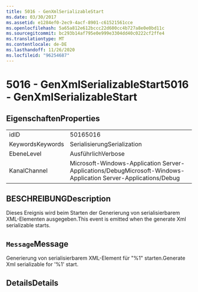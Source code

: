 ```yaml
---
title: 5016 - GenXmlSerializableStart
ms.date: 03/30/2017
ms.assetid: e1284ef0-2ec9-4acf-8901-c61521561cce
ms.openlocfilehash: 5a65a812e612bccc22d600cc4b727a8e0e0bd11c
ms.sourcegitcommit: bc293b14af795e0e999e3304dd40c0222cf2ffe4
ms.translationtype: MT
ms.contentlocale: de-DE
ms.lasthandoff: 11/26/2020
ms.locfileid: "96254687"
---
```

# <a name="5016---genxmlserializablestart"></a><span data-ttu-id="45ad9-102">5016 - GenXmlSerializableStart</span><span class="sxs-lookup"><span data-stu-id="45ad9-102">5016 - GenXmlSerializableStart</span></span>

## <a name="properties"></a><span data-ttu-id="45ad9-103">Eigenschaften</span><span class="sxs-lookup"><span data-stu-id="45ad9-103">Properties</span></span>  
  
|||  
|-|-|  
|<span data-ttu-id="45ad9-104">id</span><span class="sxs-lookup"><span data-stu-id="45ad9-104">ID</span></span>|<span data-ttu-id="45ad9-105">5016</span><span class="sxs-lookup"><span data-stu-id="45ad9-105">5016</span></span>|  
|<span data-ttu-id="45ad9-106">Keywords</span><span class="sxs-lookup"><span data-stu-id="45ad9-106">Keywords</span></span>|<span data-ttu-id="45ad9-107">Serialisierung</span><span class="sxs-lookup"><span data-stu-id="45ad9-107">Serialization</span></span>|  
|<span data-ttu-id="45ad9-108">Ebene</span><span class="sxs-lookup"><span data-stu-id="45ad9-108">Level</span></span>|<span data-ttu-id="45ad9-109">Ausführlich</span><span class="sxs-lookup"><span data-stu-id="45ad9-109">Verbose</span></span>|  
|<span data-ttu-id="45ad9-110">Kanal</span><span class="sxs-lookup"><span data-stu-id="45ad9-110">Channel</span></span>|<span data-ttu-id="45ad9-111">Microsoft-Windows-Application Server-Applications/Debug</span><span class="sxs-lookup"><span data-stu-id="45ad9-111">Microsoft-Windows-Application Server-Applications/Debug</span></span>|  
  
## <a name="description"></a><span data-ttu-id="45ad9-112">BESCHREIBUNG</span><span class="sxs-lookup"><span data-stu-id="45ad9-112">Description</span></span>  

 <span data-ttu-id="45ad9-113">Dieses Ereignis wird beim Starten der Generierung von serialisierbarem XML-Elementen ausgegeben.</span><span class="sxs-lookup"><span data-stu-id="45ad9-113">This event is emitted when the generate Xml serializable starts.</span></span>  
  
## <a name="message"></a><span data-ttu-id="45ad9-114">`Message`</span><span class="sxs-lookup"><span data-stu-id="45ad9-114">Message</span></span>  

 <span data-ttu-id="45ad9-115">Generierung von serialisierbarem XML-Element für "%1" starten.</span><span class="sxs-lookup"><span data-stu-id="45ad9-115">Generate Xml serializable for '%1' start.</span></span>  
  
## <a name="details"></a><span data-ttu-id="45ad9-116">Details</span><span class="sxs-lookup"><span data-stu-id="45ad9-116">Details</span></span>
